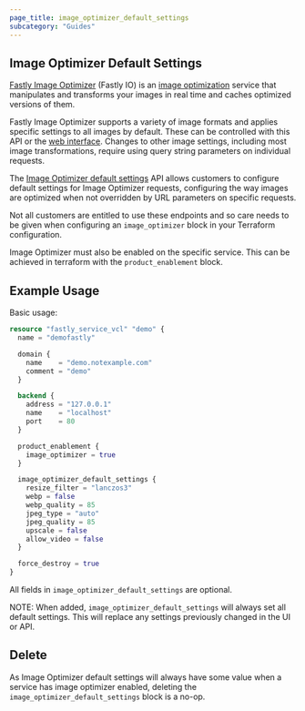 ```yaml
---
page_title: image_optimizer_default_settings
subcategory: "Guides"
---
```


## Image Optimizer Default Settings

[Fastly Image Optimizer](https://docs.fastly.com/products/image-optimizer) (Fastly IO) is an [image optimization](https://www.fastly.com/learning/what-is-image-optimization) service that manipulates and transforms your images in real time and caches optimized versions of them.

Fastly Image Optimizer supports a variety of image formats and applies specific settings to all images by default. These can be controlled with this API or the [web interface](https://docs.fastly.com/en/guides/about-fastly-image-optimizer#configuring-default-image-settings). Changes to other image settings, including most image transformations, require using query string parameters on individual requests.

The [Image Optimizer default settings](https://developer.fastly.com/reference/api/services/image-optimizer-default-settings/) API allows customers to configure
default settings for Image Optimizer requests, configuring the way images are optimized when not overridden by URL parameters on specific requests.

Not all customers are entitled to use these endpoints and so care needs to be given when configuring an `image_optimizer` block in your Terraform configuration.

Image Optimizer must also be enabled on the specific service. This can be achieved in terraform with the `product_enablement` block.

## Example Usage

Basic usage:

```terraform
resource "fastly_service_vcl" "demo" {
  name = "demofastly"

  domain {
    name    = "demo.notexample.com"
    comment = "demo"
  }

  backend {
    address = "127.0.0.1"
    name    = "localhost"
    port    = 80
  }

  product_enablement {
    image_optimizer = true
  }

  image_optimizer_default_settings {
    resize_filter = "lanczos3"
    webp = false
    webp_quality = 85
    jpeg_type = "auto"
    jpeg_quality = 85
    upscale = false
    allow_video = false
  }

  force_destroy = true
}
```

All fields in `image_optimizer_default_settings` are optional.

NOTE: When added, `image_optimizer_default_settings` will always set all default settings. This will replace any settings previously changed in the UI or API.

## Delete

As Image Optimizer default settings will always have some value when a service has image optimizer enabled, deleting the `image_optimizer_default_settings`
block is a no-op.
